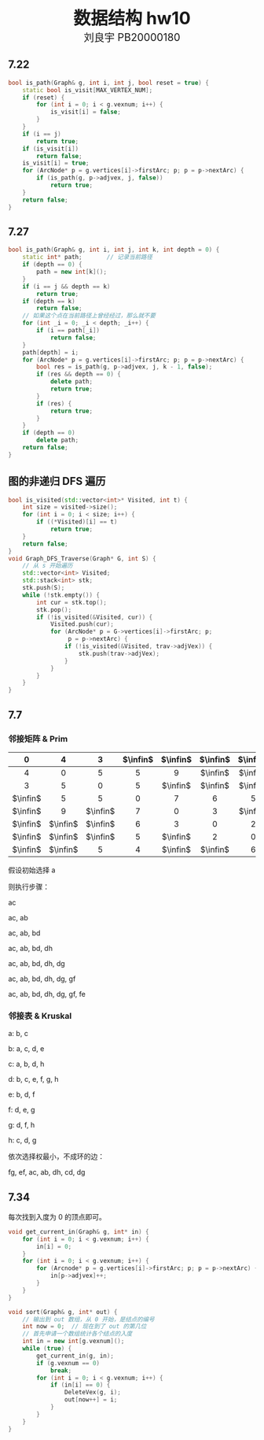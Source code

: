 <div style="text-align:center;font-size:2.5em;font-weight:bold">数据结构 hw10</div>

<div style="text-align:center;font-size:1.5em">刘良宇 PB20000180</div>

## 7.22

```cpp
bool is_path(Graph& g, int i, int j, bool reset = true) {
	static bool is_visit[MAX_VERTEX_NUM];
	if (reset) {
		for (int i = 0; i < g.vexnum; i++) {
			is_visit[i] = false;
		}
	}
	if (i == j)
		return true;
	if (is_visit[i])
		return false;
	is_visit[i] = true;
	for (ArcNode* p = g.vertices[i]->firstArc; p; p = p->nextArc) {
		if (is_path(g, p->adjvex, j, false))
			return true;
	}
	return false;
}
```

## 7.27

```cpp
bool is_path(Graph& g, int i, int j, int k, int depth = 0) {
	static int* path;		// 记录当前路径
	if (depth == 0) {
		path = new int[k]();
	}
	if (i == j && depth == k)
		return true;
	if (depth == k)
		return false;
	// 如果这个点在当前路径上曾经经过，那么就不要
	for (int _i = 0; _i < depth; _i++) {
		if (i == path[_i])
			return false;
	}
	path[depth] = i;
	for (ArcNode* p = g.vertices[i]->firstArc; p; p = p->nextArc) {
		bool res = is_path(g, p->adjvex, j, k - 1, false);
		if (res && depth == 0) {
			delete path;
			return true;
		}
		if (res) {
			return true;
		}
	}
	if (depth == 0)
		delete path;
	return false;
}
```

## 图的非递归 DFS 遍历

```cpp
bool is_visited(std::vector<int>* Visited, int t) {
    int size = visited->size();
    for (int i = 0; i < size; i++) {
        if ((*Visited)[i] == t)
            return true;
    }
    return false;
}
void Graph_DFS_Traverse(Graph* G, int S) {
    // 从 s 开始遍历
    std::vector<int> Visited;
    std::stack<int> stk;
    stk.push(S);
    while (!stk.empty()) {
        int cur = stk.top();
        stk.pop();
        if (!is_visited(&Visited, cur)) {
            Visited.push(cur);
            for (ArcNode* p = G->vertices[i]->firstArc; p;
                 p = p->nextArc) {
                if (!is_visited(&Visited, trav->adjVex)) {
                    stk.push(trav->adjVex);
                }
            }
        }
    }
}
```



## 7.7

### 邻接矩阵 & Prim

|    0     |    4     |    3     | $\infin$ | $\infin$ | $\infin$ | $\infin$ | $\infin$ |
| :------: | :------: | :------: | :------: | :------: | :------: | :------: | :------: |
|    4     |    0     |    5     |    5     |    9     | $\infin$ | $\infin$ | $\infin$ |
|    3     |    5     |    0     |    5     | $\infin$ | $\infin$ | $\infin$ |    5     |
| $\infin$ |    5     |    5     |    0     |    7     |    6     |    5     |    4     |
| $\infin$ |    9     | $\infin$ |    7     |    0     |    3     | $\infin$ | $\infin$ |
| $\infin$ | $\infin$ | $\infin$ |    6     |    3     |    0     |    2     | $\infin$ |
| $\infin$ | $\infin$ | $\infin$ |    5     | $\infin$ |    2     |    0     |    6     |
| $\infin$ | $\infin$ |    5     |    4     | $\infin$ | $\infin$ |    6     |    0     |

假设初始选择 a

则执行步骤：

ac

ac, ab

ac, ab, bd

ac, ab, bd, dh

ac, ab, bd, dh, dg

ac, ab, bd, dh, dg, gf

ac, ab, bd, dh, dg, gf, fe

### 邻接表 & Kruskal

a: b, c

b: a, c, d, e

c: a, b, d, h

d: b, c, e, f, g, h

e: b, d, f

f: d, e, g

g: d, f, h

h: c, d, g

依次选择权最小，不成环的边：

fg, ef, ac, ab, dh, cd, dg

## 7.34

每次找到入度为 0 的顶点即可。

```cpp
void get_current_in(Graph& g, int* in) {
    for (int i = 0; i < g.vexnum; i++) {
        in[i] = 0;
    }
    for (int i = 0; i < g.vexnum; i++) {
        for (Arcnode* p = g.vertices[i]->firstArc; p; p = p->nextArc) {
            in[p->adjvex]++;
        }
    }
}

void sort(Graph& g, int* out) {
    // 输出到 out 数组，从 0 开始，是结点的编号
    int now = 0;  // 现在到了 out 的第几位
    // 首先申请一个数组统计各个结点的入度
    int in = new int[g.vexnum]();
    while (true) {
        get_current_in(g, in);
        if (g.vexnum == 0)
            break;
        for (int i = 0; i < g.vexnum; i++) {
            if (in[i] == 0) {
                DeleteVex(g, i);
                out[now++] = i;
            }
        }
    }
}
```

